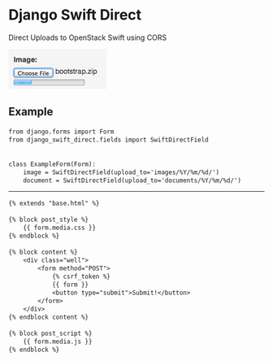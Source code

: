Django Swift Direct
===================

Direct Uploads to OpenStack Swift using CORS

![Screenshot](/screenshot.png)

Example
-------

    from django.forms import Form
    from django_swift_direct.fields import SwiftDirectField


    class ExampleForm(Form):
        image = SwiftDirectField(upload_to='images/%Y/%m/%d/')
        document = SwiftDirectField(upload_to='documents/%Y/%m/%d/')

* * *

    {% extends "base.html" %}

    {% block post_style %}
        {{ form.media.css }}
    {% endblock %}

    {% block content %}
        <div class="well">
            <form method="POST">
                {% csrf_token %}
                {{ form }}
                <button type="submit">Submit!</button>
            </form>
        </div>
    {% endblock content %}

    {% block post_script %}
        {{ form.media.js }}
    {% endblock %}